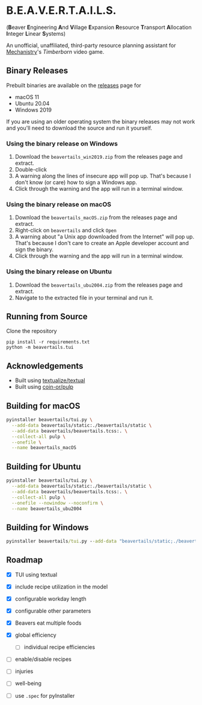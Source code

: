 # B.E.A.V.E.R.T.A.I.L.S.

(**B**eaver
**E**ngineering
**A**nd
**V**illage
**E**xpansion
**R**esource
**T**ransport
**A**llocation
**I**nteger
**L**inear
**S**ystems)

An unofficial, unaffiliated, third-party resource planning assistant for [Mechanistry](https://mechanistry.com/)'s *Timberborn* video game.

## Binary Releases

Prebuilt binaries are available on the [releases](https://github.com/cwpearson/beavertails/releases) page for
* macOS 11
* Ubuntu 20.04
* Windows 2019

If you are using an older operating system the binary releases may not work and you'll need to download the source and run it yourself.

### Using the binary release on Windows

1. Download the `beavertails_win2019.zip` from the releases page and extract.
2. Double-click
3. A warning along the lines of insecure app will pop up. That's because I don't know (or care) how to sign a Windows app.
4. Click through the warning and the app will run in a terminal window.

### Using the binary release on macOS

1. Download the `beavertails_macOS.zip` from the releases page and extract.
2. Right-click on `beavertails` and click `Open`
3. A warning about "a Unix app downloaded from the Internet" will pop up. That's because I don't care to create an Apple developer account and sign the binary.
4. Click through the warning and the app will run in a terminal window.

### Using the binary release on Ubuntu

1. Download the `beavertails_ubu2004.zip` from the releases page and extract.
2. Navigate to the extracted file in your terminal and run it.

## Running from Source

Clone the repository

```
pip install -r requirements.txt
python -m beavertails.tui
```

## Acknowledgements

* Built using [textualize/textual](https://github.com/Textualize/textual)
* Built using [coin-or/pulp](https://github.com/coin-or/pulp)

## Building for macOS

```bash
pyinstaller beavertails/tui.py \
  --add-data beavertails/static:./beavertails/static \
  --add-data beavertails/beavertails.tcss:. \
  --collect-all pulp \
  --onefile \
  --name beavertails_macOS
```

## Building for Ubuntu

```bash
pyinstaller beavertails/tui.py \
  --add-data beavertails/static:./beavertails/static \
  --add-data beavertails/beavertails.tcss:. \
  --collect-all pulp \
  --onefile --nowindow --noconfirm \
  --name beavertails_ubu2004
```

## Building for Windows

```bat
pyinstaller beavertails/tui.py --add-data "beavertails/static;./beavertails/static" --add-data "beavertails/beavertails.tcss;." --collect-all pulp --onefile --nowindow --noconfirm --name beavertails_win2019.exe
```

## Roadmap

- [x] TUI using textual
- [x] include recipe utilization in the model
- [x] configurable workday length
- [x] configurable other parameters
- [x] Beavers eat multiple foods
- [x] global efficiency
  - [ ] individual recipe efficiencies
- [ ] enable/disable recipes
- [ ] injuries
- [ ] well-being
- [ ] use `.spec` for pyInstaller

